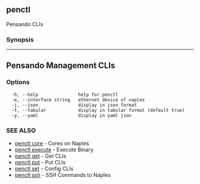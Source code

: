 ## penctl

Pensando CLIs

### Synopsis



--------------------------
 Pensando Management CLIs 
--------------------------


### Options

```
  -h, --help               help for penctl
  -e, --interface string   ethernet device of naples
  -j, --json               display in json format
  -t, --tabular            display in tabular format (default true)
  -y, --yaml               display in yaml json
```

### SEE ALSO
* [penctl core](penctl_core.md)	 - Cores on Naples
* [penctl execute](penctl_execute.md)	 - Execute Binary
* [penctl get](penctl_get.md)	 - Get CLIs
* [penctl put](penctl_put.md)	 - Put CLIs
* [penctl set](penctl_set.md)	 - Config CLIs
* [penctl ssh](penctl_ssh.md)	 - SSH Commands to Naples

